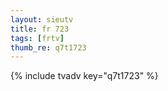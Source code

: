 ```yaml
--- 
layout: sieutv
title: fr 723
tags: [frtv]
thumb_re: q7t1723
---
```

{% include tvadv key="q7t1723" %} 
